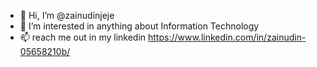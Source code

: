 - 👋 Hi, I’m @zainudinjeje
- 👀 I’m interested in anything about Information Technology
- 📫 reach me out in my linkedin https://www.linkedin.com/in/zainudin-05658210b/

<!---
zainudinjeje/zainudinjeje is a ✨ special ✨ repository because its `README.md` (this file) appears on your GitHub profile.
You can click the Preview link to take a look at your changes.
--->
